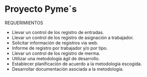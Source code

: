 # Proyecto Pyme´s


REQUERIMIENTOS

- Llevar un control de los registro de entradas.
- Llevar un control de los registro de asignación a trabajador.
- Solicitar información de registros via web.
- Informe de registro por trabajador y/o por tipo.
- Llevar un control de los registro de merma.
- Utilizar una metodología ágil de desarrollo.
- Establecer planificación de acuerdo a la metodología escogida.
- Desarrollar documentación asociada a la metodología.
